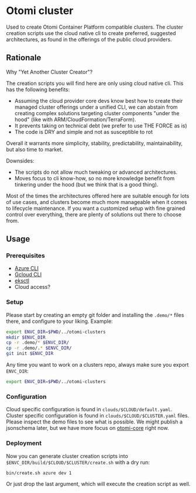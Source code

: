 # Otomi cluster

Used to create Otomi Container Platform compatible clusters. The cluster creation scripts use the cloud native cli to create preferred, suggested architectures, as found in the offerings of the public cloud providers.

## Rationale

Why "Yet Another Cluster Creator"?

The creation scripts you will find here are only using cloud native cli. This has the following benefits:

- Assuming the cloud provider core devs know best how to create their managed cluster offerings under a unified CLI, we can abstain from creating complex solutions targeting cluster components "under the hood" (like with ARM/CloudFormation/TerraForm).
- It prevents taking on technical debt (we prefer to use THE FORCE as is)
- The code is DRY and simple and not as susceptible to rot

Overall it warrants more simplicity, stability, predictability, maintainability, but also time to market.
  
Downsides:  
- The scripts do not allow much tweaking or advanced architectures.
- Moves focus to cli know-how, so no more knowledge benefit from tinkering under the hood (but we think that is a good thing).
 
Most of the times the architectures offered here are suitable enough for lots of use cases, and clusters become much more manageable when it comes to lifecycle maintenance. If you want a customized setup with fine grained control over everything, there are plenty of solutions out there to choose from.

## Usage

### Prerequisites

- [Azure CLI](https://docs.microsoft.com/en-us/cli/azure/install-azure-cli)
- [Gcloud CLI](https://cloud.google.com/sdk/gcloud#what_is_the_gcloud_command-line_tool)
- [eksctl](https://eksctl.io)
- Cloud access?

### Setup

Please start by creating an empty git folder and installing the `.demo/*` files there, and configure to your liking. Example:
```bash
export ENVC_DIR=$PWD/../otomi-clusters
mkdir $ENVC_DIR
cp -r .demo/* $ENVC_DIR/
cp -r .demo/.* $ENVC_DIR/
git init $ENVC_DIR
```

Any time you want to work on a clusters repo, always make sure you export `ENVC_DIR`:
```bash
export ENVC_DIR=$PWD/../otomi-clusters
```

### Configuration

Cloud specific configuration is found in `clouds/$CLOUD/default.yaml`. Cluster specific configuration is found in `clouds/$CLOUD/$CLUSTER.yaml` files.
Please inspect the demo files to see what is possible. We might publish a jsonschema later, but we have more focus on [otomi-core](https://github.com/redkubes/otomi-core) right now.

### Deployment

Now you can generate cluster creation scripts into `$ENVC_DIR/build/$CLOUD/$CLUSTER/create.sh` with a dry run:
```bash
bin/create.sh azure dev 1
```

Or just drop the last argument, which will execute the creation script as well.

